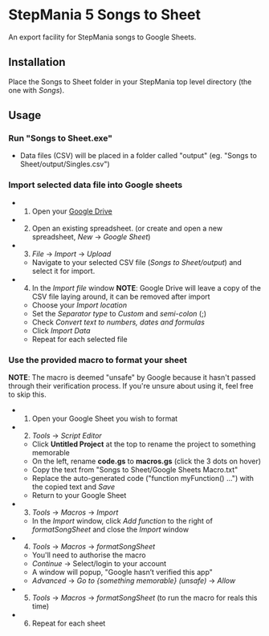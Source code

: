# StepMania 5 Songs to Sheet

An export facility for StepMania songs to Google Sheets.

## Installation

Place the Songs to Sheet folder in your StepMania top level directory (the one with _Songs_).

## Usage

### Run "Songs to Sheet.exe"

* Data files (CSV) will be placed in a folder called "output" (eg. "Songs to Sheet/output/Singles.csv")

### Import selected data file into Google sheets

* 1. Open your [Google Drive](https://drive.google.com)
* 2. Open an existing spreadsheet. (or create and open a new spreadsheet, _New_ -> _Google Sheet_)
* 3. _File_ -> _Import_ -> _Upload_
   * Navigate to your selected CSV file (_Songs to Sheet/output_) and select it for import.
* 4. In the _Import file_ window
__NOTE__: Google Drive will leave a copy of the CSV file laying around, it can be removed after import

   * Choose your _Import location_
   * Set the _Separator type_ to _Custom_ and _semi-colon_ (;)
   * Check _Convert text to numbers, dates and formulas_
   * Click _Import Data_
   * Repeat for each selected file

### Use the provided macro to format your sheet
__NOTE__: The macro is deemed "unsafe" by Google because it hasn't passed through their verification process.
If you're unsure about using it, feel free to skip this.

* 1. Open your Google Sheet you wish to format
* 2. _Tools_ -> _Script Editor_
   * Click __Untitled Project__ at the top to rename the project to something memorable
   * On the left, rename __code.gs__ to __macros.gs__ (click the 3 dots on hover)
   * Copy the text from "Songs to Sheet/Google Sheets Macro.txt"
   * Replace the auto-generated code ("function myFunction() ...") with the copied text and _Save_
   * Return to your Google Sheet
* 3. _Tools_ -> _Macros_ -> _Import_
   * In the _Import_ window, click _Add function_ to the right of _formatSongSheet_ and close the _Import_ window
* 4. _Tools_ -> _Macros_ -> _formatSongSheet_
   * You'll need to authorise the macro
   * _Continue_ -> Select/login to your account
   * A window will popup, "Google hasn’t verified this app"
   * _Advanced_ -> _Go to {something memorable} (unsafe)_ -> _Allow_
* 5. _Tools_ -> _Macros_ -> _formatSongSheet_ (to run the macro for reals this time)
* 6. Repeat for each sheet
